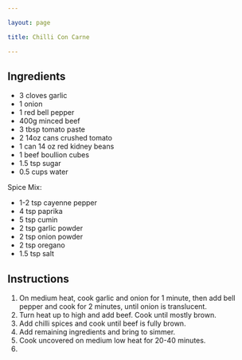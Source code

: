 ```yaml
---

layout: page

title: Chilli Con Carne

---
```


## Ingredients
* 3 cloves garlic
* 1 onion
* 1 red bell pepper
* 400g minced beef
* 3 tbsp tomato paste
* 2 14oz cans  crushed tomato
* 1 can 14 oz red kidney beans
* 1 beef boullion cubes
* 1.5 tsp sugar
* 0.5 cups water

Spice Mix:
* 1-2 tsp cayenne pepper
* 4 tsp paprika
* 5 tsp cumin
* 2 tsp garlic powder
* 2 tsp onion powder
* 2 tsp oregano
* 1.5 tsp salt

## Instructions
1. On medium heat, cook garlic and onion for 1 minute, then add bell pepper and cook for 2 minutes, until onion is translucent.
2. Turn heat up to high and add beef. Cook until mostly brown.
3. Add chilli spices and cook until beef is fully brown.
4. Add remaining ingredients and bring to simmer.
5. Cook uncovered on medium low heat for 20-40 minutes.
6. 
